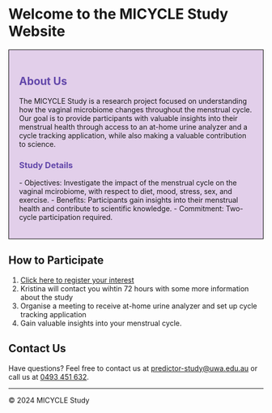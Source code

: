 # Welcome to the MICYCLE Study Website
<div style="border: 1px solid black; padding:20px; background-color: #e2cfea;">
  <h2 style="color: #6247aa;">About Us</h2>
  <p>The MICYCLE Study is a research project focused on understanding how the vaginal microbiome changes throughout the menstrual cycle. Our goal is to provide participants with valuable insights into their menstrual health through access to an at-home urine analyzer and a cycle tracking application, while also making a valuable contribution to science.</p>
<h3 style="color: #6247aa;">Study Details</h3>
<p>
  - Objectives: Investigate the impact of the menstrual cycle on the vaginal mcirobiome, with respect to diet, mood, stress, sex, and exercise.
  - Benefits: Participants gain insights into their menstrual health and contribute to scientific knowledge.
  - Commitment: Two-cycle participation required.</p>
</div>

## How to Participate

1. [Click here to register your interest](https://forms.gle/tSynFr28zAbbYDYSA)
2. Kristina will contact you wihtin 72 hours with some more information about the study
3. Organise a meeting to receive at-home urine analyzer and set up cycle tracking application
4. Gain valuable insights into your menstrual cycle.

## Contact Us

Have questions? Feel free to contact us at [predictor-study@uwa.edu.au](mailto:predictor-study@uwa.edu.au) or call us at [0493 451 632](tel:+614933451632).

---

&copy; 2024 MICYCLE Study

